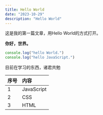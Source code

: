 ```yaml
---
title: Hello World
date: "2023-10-29"
description: "Hello World"
---
```


这是我的第一篇文章，用Hello World的方式打开。

**你好，世界。**

```js
console.log("hello World.")
console.log("hello JavaScript.")
```
目前在学习的东西，诸君共勉

| 序号 | 内容         |
|:---|:-----------|
| 1  | JavaScript |
| 2  | CSS        |
| 3  | HTML       |

